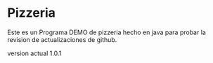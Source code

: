 # Pizzeria
Este es un Programa DEMO de pizzeria hecho en java para probar la revision de actualizaciones de github.

version actual 1.0.1
